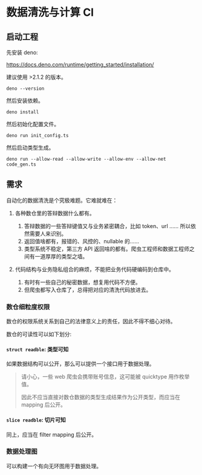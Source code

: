 # 数据清洗与计算 CI

## 启动工程

先安装 deno:

https://docs.deno.com/runtime/getting_started/installation/

建议使用 >2.1.2 的版本。

```shell
deno --version
```

然后安装依赖。

```shell
deno install
```

然后初始化配置文件。

```shell
deno run init_config.ts
```

然后启动类型生成。

```shell
deno run --allow-read --allow-write --allow-env --allow-net code_gen.ts
```


## 需求

自动化的数据清洗是个究极难题。它难就难在：

1. 各种数仓里的答辩数据什么都有。

   1. 答辩数据的一些答辩键值又与业务紧密耦合，比如 token、url …… 所以依然需要人来识别。
   2. 返回值啥都有，报错的、风控的、nullable 的……
   3. 类型系统不稳定，第三方 API 返回啥的都有。爬虫工程师和数据工程师之间有一道厚厚的类型之墙。

2. 代码结构与业务隐私组合的麻烦，不能把业务代码硬编码到仓库中。
   1. 有时有一些自己的秘密数据，想复用代码不方便。
   2. 但爬虫都写入仓库了，总得把对应的清洗代码放进去。

### 数仓细粒度权限

数仓的权限系统关系到自己的法律意义上的责任，因此不得不细心对待。

数仓的可读性可以如下划分:

#### `struct readble`: 类型可知

如果数据结构可以公开，那么可以提供一个接口用于数据处理。

> 请小心，一些 web 爬虫会携带账号信息，这可能被 quicktype 用作枚举值。
>
> 因此不应当直接对数仓数据的类型生成结果作为公开类型，而应当在 mapping 后公开。

#### `slice readble`: 切片可知

同上，应当在 filter mapping 后公开。

### 数据处理图

可以构建一个有向无环图用于数据处理。


